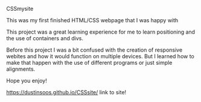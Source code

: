 CSSmysite

This was my first finished HTML/CSS webpage that I was happy with

This project was a great learning experience for me to learn positioning and the use of containers and divs.

Before this project I was a bit confused with the creation of responsive webites and how it would function on multiple devices. But I learned how to make that happen with the use of different programs or just simple alignments. 

Hope you enjoy!

https://dustinsoos.github.io/CSSsite/ link to site!
